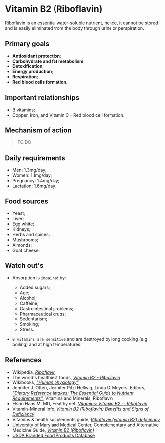 # Vitamin B2 (Riboflavin)
Riboflavin is an essential water-soluble nutrient, hence, it cannot be stored and is easily eliminated from the body through urine or perspiration.

## Primary goals
- __Antioxidant protection__;
- __Carbohydrate and fat metabolism__;
- __Detoxification__;
- __Energy production__;
- __Respiration__;
- __Red blood cells formation__.

## Important relationships
- B vitamins;
- Copper, Iron, and Vitamin C - Red blood cell formation.

## Mechanism of action
> TO DO

## Daily requirements
- Men: 1.3mg/day;
- Women: 1.1mg/day;
- Pregnancy: 1.4mg/day;
- Lactation: 1.6mg/day.

## Food sources
- Yeast;
- Liver;
- Egg white;
- Kidneys;
- Herbs and spices;
- Mushrooms;
- Almonds;
- Goat cheese.

## Watch out's
- Absorption is `impaired` by:
    - Added sugars;
    - Age;
    - Alcohol;
    - Caffeine;
    - Gastrointestinal problems;
    - Pharmaceutical drugs;
    - Sedentarism;
    - Smoking;
    - Stress.

- `B vitamins are sensitive` and are destroyed by long cooking (e.g boiling) and at high temperatures.

## References
- Wikipedia, [_Riboflavin_](https://en.wikipedia.org/wiki/Riboflavin)
- The world's healthiest foods, [_Vitamin B2 - Riboflavin_](http://www.whfoods.com/genpage.php?tname=nutrient&dbid=93)
- Wikibooks, [_"Human physiology"_](https://en.Wikibooks.org/wiki/Human_Physiology/Nutrition#Vitamins)
- Jennifer J. Otten, Jennifer Pitzi Hellwig, Linda D. Meyers, Editors, [_"Dietary Reference Intakes: The Essential Guide to Nutrient Requirements"_](https://www.amazon.com/Dietary-Reference-Intakes-Essential-Requirements/dp/0309157420), Vitamins and Minerals, Riboflavin
- Elson Haas M. MD, Healthy.net, [_Vitamins: Vitamin B2 -- Riboflavin_](http://www.healthy.net/Health/Article/Vitamin_B2_Riboflavin/1927)
- Vitamin-Mineral Info, [_Vitamin B2 (Riboflavin) Benefits and Signs of Deficiency_](http://www.vitamin-mineral-info.com/vitamin-b2-riboflavin-benefits-signs-of-deficiency.php)
- Vitamins & health supplements guide, [_Riboflavin (vitamin B2) deficiency_](http://www.vitamins-supplements.org/riboflavin-deficiency.php)
- University of Maryland Medical Center, Complementary and Alternative Medicine Guide, [_Vitamin B2 (Riboflavin)_](http://umm.edu/health/medical/altmed/supplement/vitamin-b2-riboflavin)
- [USDA Branded Food Products Database](https://ndb.nal.usda.gov/ndb/nutrients/report/nutrientsfrm?max=1000&offset=0&totCount=0&nutrient1=405&nutrient2=&nutrient3=&subset=0&sort=c&measureby=g)